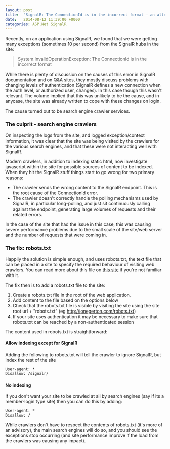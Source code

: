 ```yaml
---
layout: post
title:  "SignalR: The ConnectionId is in the incorrect format – an alternative cause"
date:   2014-08-12 11:39:00 +0000
categories: ASP.Net SignalR
---
```

Recently, on an application using SignalR, we found that we were getting many exceptions (sometimes 10 per second) from the SignalR hubs in the site:

> System.InvalidOperationException: The ConnectionId is in the incorrect format

While there is plenty of discussion on the causes of this error in SignalR documentation and on Q&A sites, they mostly discuss problems with changing levels of authentication (SignalR defines a new connection when the auth level, or authorized user, changes). In this case though this wasn't relevant. The volume implied that this was unlikely to be the cause, and in anycase, the site was already written to cope with these changes on login.

The cause turned out to be search engine crawler services. 

### The culprit - search engine crawlers

On inspecting the logs from the site, and logged exception/context information, it was clear that the site was being visited by the crawlers for the various search engines, and that these were not interacting well with SignalR.

Modern crawlers, in addition to indexing static html, now investigate javascript within the site for possible sources of content to be indexed. When they hit the SignalR stuff things start to go wrong for two primary reasons:

- The crawler sends the wrong content to the SignalR endpoint. This is the root cause of the ConnectionId error.
- The crawler doesn't correctly handle the polling mechanisms used by SignalR, in particular long-polling, and just sit continuously calling against the endpoint, generating large volumes of requests and their related errors.

In the case of the site that had the issue in this case, this was causing severe performance problems due to the small scale of the site/web server and the number of requests that were coming in.

### The fix: robots.txt

Happily the solution is simple enough, and uses robots.txt, the text file that can be placed in a site to specify the required behaviour of visiting web crawlers. You can read more about this file on [this site](http://www.robotstxt.org/robotstxt.html) if you're not familiar with it.

The fix then is to add a robots.txt file to the site:

1. Create a robots.txt file in the root of the web application.
2. Add content to the file based on the options below
3. Check that the robots.txt file is visible by visiting the site using the site root url + "robots.txt" (eg http://jonegerton.com/robots.txt)
4. If your site uses authentication it may be necessary to make sure that robots.txt can be reached by a non-authenticated session

The content used in robots.txt is straightforward:

#### Allow indexing except for SignalR
Adding the following to robots.txt will tell the crawler to ignore SignalR, but index the rest of the site

    User-agent: *
    Disallow: /signalr/

#### No indexing

If you don't want your site to be crawled at all by search engines (say if its a member-login type site) then you can do this by adding:

    User-agent: *
    Disallow: /
    
While crawlers don't have to respect the contents of robots.txt (it's more of an advisory), the main search engines will do so, and you should see the exceptions stop occurring (and site performance improve if the load from the crawlers was causing any impact).